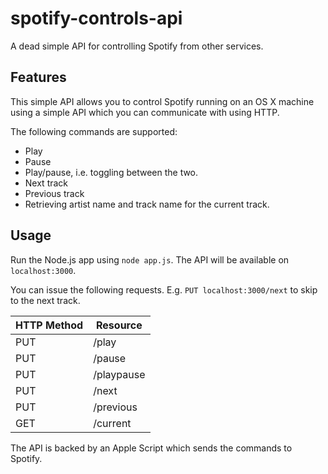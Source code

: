 # spotify-controls-api

A dead simple API for controlling Spotify from other services.

## Features

This simple API allows you to control Spotify running on an OS X machine using a simple API which you can communicate with using HTTP.

The following commands are supported:

- Play
- Pause
- Play/pause, i.e. toggling between the two.
- Next track
- Previous track
- Retrieving artist name and track name for the current track.

## Usage

Run the Node.js app using `node app.js`. The API will be available on `localhost:3000`.

You can issue the following requests. E.g. `PUT localhost:3000/next` to skip to the next track.

| HTTP Method | Resource                      |
|-------------|--------------------------------
| PUT         | /play                         |
| PUT         | /pause                        |
| PUT         | /playpause                    |
| PUT         | /next                         |
| PUT         | /previous                     |
| GET         | /current                      |

The API is backed by an Apple Script which sends the commands to Spotify.
